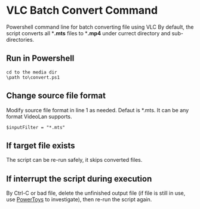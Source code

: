 # VLC Batch Convert Command
Powershell command line for batch converting file using VLC
By default, the script converts all ***.mts** files to ***.mp4** under currect directory and sub-directories.

## Run in Powershell
```
cd to the media dir
\path to\convert.ps1

```

## Change source file format
Modify source file format in line 1 as needed. Defaut is *.mts. It can be any format VideoLan supports.
```
$inputFilter = "*.mts"
```

## If target file exists
The script can be re-run safely, it skips converted files.

## If interrupt the script during execution
By Ctrl-C or bad file, delete the unfinished output file (if file is still in use, use [PowerToys](https://learn.microsoft.com/en-us/windows/powertoys/file-locksmith) to investigate), then re-run the script again.
